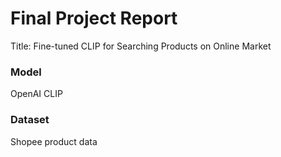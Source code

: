 # Final Project Report
Title: Fine-tuned CLIP for Searching Products on Online Market

### Model
OpenAI CLIP

### Dataset
Shopee product data

